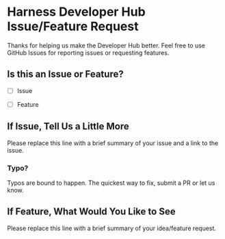# Harness Developer Hub Issue/Feature Request
Thanks for helping us make the Developer Hub better. Feel free to use GitHub Issues for reporting issues or requesting features. 

## Is this an Issue or Feature?

- [ ] Issue
- [ ] Feature


## If Issue, Tell Us a Little More

Please replace this line with a brief summary of your issue and a link to the issue. 

### Typo?
Typos are bound to happen. The quickest way to fix, submit a PR or let us know. 

## If Feature, What Would You Like to See

Please replace this line with a brief summary of your idea/feature request. 
